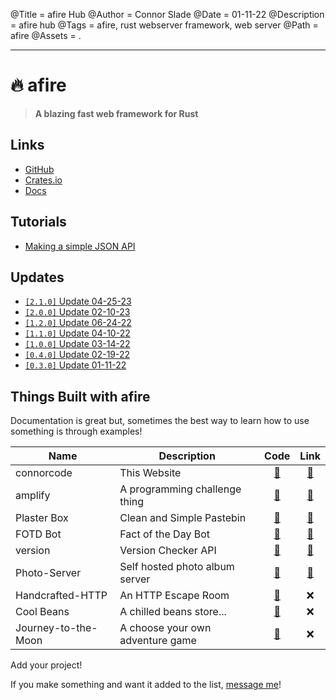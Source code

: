@Title = afire Hub
@Author = Connor Slade
@Date = 01-11-22
@Description = afire hub
@Tags = afire, rust webserver framework, web server
@Path = afire
@Assets = .

---

# 🔥 afire

> **A blazing fast web framework for Rust**

## Links

- [GitHub](https://github.com/Basicprogrammer10/afire)
- [Crates.io](https://crates.io/crates/afire)
- [Docs](https://docs.rs/afire)

## Tutorials

- [Making a simple JSON API](/writing/afire/making-a-simple-api)

## Updates

- [`[2.1.0]` Update 04-25-23](/writing/afire/update-6)
- [`[2.0.0]` Update 02-10-23](/writing/afire/update-5)
- [`[1.2.0]` Update 06-24-22](/writing/afire/update-4)
- [`[1.1.0]` Update 04-10-22](/writing/afire/update-3)
- [`[1.0.0]` Update 03-14-22](/writing/afire/update-2)
- [`[0.4.0]` Update 02-19-22](/writing/afire/update-1)
- [`[0.3.0]` Update 01-11-22](/writing/afire/update-0)

## Things Built with afire

Documentation is great but, sometimes the best way to learn how to use something is through examples!

| Name                | Description                      |                              Code                              |                 Link                  |
| ------------------- | -------------------------------- | :------------------------------------------------------------: | :-----------------------------------: |
| connorcode          | This Website                     |     [📀](https://github.com/Basicprogrammer10/connorcode/)     |     [🔗](https://connorcode.com/)     |
| amplify             | A programming challenge thing    |       [📀](https://github.com/Basicprogrammer10/amplify)       | [🔗](https://amplify.connorcode.com/) |
| Plaster Box         | Clean and Simple Pastebin        |     [📀](https://github.com/Basicprogrammer10/plaster-box)     |  [🔗](https://paste.connorcode.com/)  |
| FOTD Bot            | Fact of the Day Bot              |      [📀](https://github.com/Basicprogrammer10/FOTD-Bot)       |  [🔗](https://fotd.connorcode.com/)   |
| version             | Version Checker API              |       [📀](https://github.com/Basicprogrammer10/version)       | [🔗](https://version.connorcode.com/) |
| Photo-Server        | Self hosted photo album server   |    [📀](https://github.com/Basicprogrammer10/Photo-Server)     | [🔗](https://photos.connorcode.com/)  |
| Handcrafted-HTTP    | An HTTP Escape Room              |  [📀](https://github.com/Basicprogrammer10/Handcrafted-HTTP)   |                  ❌                   |
| Cool Beans          | A chilled beans store...         |     [📀](https://github.com/Basicprogrammer10/cool-beans)      |                  ❌                   |
| Journey-to-the-Moon | A choose your own adventure game | [📀](https://github.com/Basicprogrammer10/Journey-to-the-Moon) |                  ❌                   |

<div ad info>
Add your project!

If you make something and want it added to the list, [message me][contact]!

</div>

[contact]: https://connorcode.com/contact/

